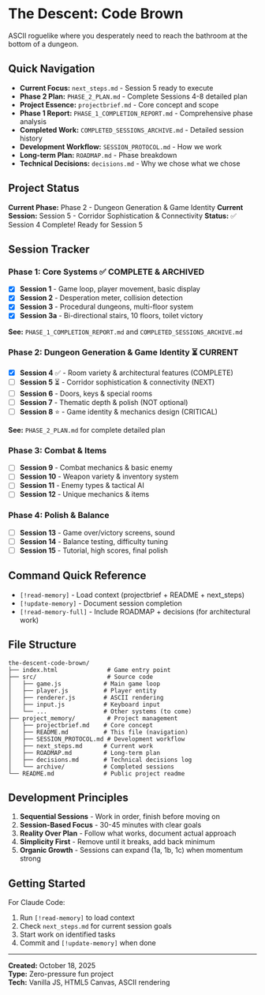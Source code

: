 # The Descent: Code Brown

ASCII roguelike where you desperately need to reach the bathroom at the bottom of a dungeon.

## Quick Navigation

- **Current Focus:** `next_steps.md` - Session 5 ready to execute
- **Phase 2 Plan:** `PHASE_2_PLAN.md` - Complete Sessions 4-8 detailed plan
- **Project Essence:** `projectbrief.md` - Core concept and scope
- **Phase 1 Report:** `PHASE_1_COMPLETION_REPORT.md` - Comprehensive phase analysis
- **Completed Work:** `COMPLETED_SESSIONS_ARCHIVE.md` - Detailed session history
- **Development Workflow:** `SESSION_PROTOCOL.md` - How we work
- **Long-term Plan:** `ROADMAP.md` - Phase breakdown
- **Technical Decisions:** `decisions.md` - Why we chose what we chose

## Project Status

**Current Phase:** Phase 2 - Dungeon Generation & Game Identity
**Current Session:** Session 5 - Corridor Sophistication & Connectivity
**Status:** ✅ Session 4 Complete! Ready for Session 5

## Session Tracker

### Phase 1: Core Systems ✅ COMPLETE & ARCHIVED
- [x] **Session 1** - Game loop, player movement, basic display
- [x] **Session 2** - Desperation meter, collision detection
- [x] **Session 3** - Procedural dungeons, multi-floor system
- [x] **Session 3a** - Bi-directional stairs, 10 floors, toilet victory

**See:** `PHASE_1_COMPLETION_REPORT.md` and `COMPLETED_SESSIONS_ARCHIVE.md`

### Phase 2: Dungeon Generation & Game Identity ⏳ CURRENT
- [x] **Session 4** ✅ - Room variety & architectural features (COMPLETE)
- [ ] **Session 5** ⏳ - Corridor sophistication & connectivity (NEXT)
- [ ] **Session 6** - Doors, keys & special rooms
- [ ] **Session 7** - Thematic depth & polish (NOT optional)
- [ ] **Session 8** ⭐ - Game identity & mechanics design (CRITICAL)

**See:** `PHASE_2_PLAN.md` for complete detailed plan

### Phase 3: Combat & Items
- [ ] **Session 9** - Combat mechanics & basic enemy
- [ ] **Session 10** - Weapon variety & inventory system
- [ ] **Session 11** - Enemy types & tactical AI
- [ ] **Session 12** - Unique mechanics & items

### Phase 4: Polish & Balance
- [ ] **Session 13** - Game over/victory screens, sound
- [ ] **Session 14** - Balance testing, difficulty tuning
- [ ] **Session 15** - Tutorial, high scores, final polish

## Command Quick Reference

- `[!read-memory]` - Load context (projectbrief + README + next_steps)
- `[!update-memory]` - Document session completion
- `[!read-memory-full]` - Include ROADMAP + decisions (for architectural work)

## File Structure

```
the-descent-code-brown/
├── index.html              # Game entry point
├── src/                    # Source code
│   ├── game.js            # Main game loop
│   ├── player.js          # Player entity
│   ├── renderer.js        # ASCII rendering
│   ├── input.js           # Keyboard input
│   └── ...                # Other systems (to come)
├── project_memory/         # Project management
│   ├── projectbrief.md    # Core concept
│   ├── README.md          # This file (navigation)
│   ├── SESSION_PROTOCOL.md # Development workflow
│   ├── next_steps.md      # Current work
│   ├── ROADMAP.md         # Long-term plan
│   ├── decisions.md       # Technical decisions log
│   └── archive/           # Completed sessions
└── README.md              # Public project readme
```

## Development Principles

1. **Sequential Sessions** - Work in order, finish before moving on
2. **Session-Based Focus** - 30-45 minutes with clear goals
3. **Reality Over Plan** - Follow what works, document actual approach
4. **Simplicity First** - Remove until it breaks, add back minimum
5. **Organic Growth** - Sessions can expand (1a, 1b, 1c) when momentum strong

## Getting Started

For Claude Code:
1. Run `[!read-memory]` to load context
2. Check `next_steps.md` for current session goals
3. Start work on identified tasks
4. Commit and `[!update-memory]` when done

---

**Created:** October 18, 2025  
**Type:** Zero-pressure fun project  
**Tech:** Vanilla JS, HTML5 Canvas, ASCII rendering
